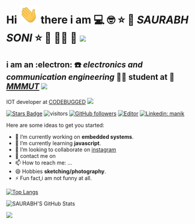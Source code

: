 # Hi  <img src="https://raw.githubusercontent.com/ABSphreak/ABSphreak/master/gifs/Hi.gif" width="50px"> there i am 💻 🤓 ⭐ 🌟 *SAURABH SONI* ⭐ 🌟 🧑‍🚀 🏈 <img src="https://media.giphy.com/media/mGcNjsfWAjY5AEZNw6/giphy.gif" width="50"></h2>
## i am an :electron: ☎️ *electronics and communication engineering* 🧑‍🔬  student at 🏫 *<a href="http://www.mmmut.ac.in">MMMUT</a>* <img src="https://media.giphy.com/media/fYSnHlufseco8Fh93Z/giphy.gif" width="30">
  
IOT developer at <a href="https://codebugged.com">CODEBUGGED</a>  <img src="https://media.giphy.com/media/WUlplcMpOCEmTGBtBW/giphy.gif" width="30"> 
</em></p>

<a href="https://github.com/Mrdynamic-soni/stargazers"><img src="https://img.shields.io/github/stars/Mrdynamic-soni" alt="Stars Badge"/></a>
![visitors](https://visitor-badge.laobi.icu/badge?page_id=Mrdynamic-soni.Mrdynamic-soni)
[![GitHub followers](https://img.shields.io/github/followers/Mrdynamic-soni.svg?style=social&label=Follow)](https://github.com/Mrdynamic-soni?tab=followers)
 [![Editor](https://img.shields.io/badge/Editor-VSCode-blue?style=flat-square&logo=visual-studio-code&logoColor=white)](https://code.visualstudio.com/)
 [![Linkedin: manik](https://img.shields.io/badge/-manik-blue?style=flat-square&logo=Linkedin&logoColor=white&link=https://www.linkedin.com/in/manik-malhotra-029a22193/)](https://www.linkedin.com/in/saurabh-soni-48a567166/)


Here are some ideas to get you started:

- 🔭 I’m currently working on __embedded systems__.
- 🌱 I’m currently learning __javascript__.
- 👯 I’m looking to collaborate on [instagram](https://instagram.com/electro_monk_?igshid=hasobethstcy)
- 💬 contact me on
- 📫 How to reach me: ...
- 😄 Hobbies __sketching/photography__.
- ⚡ Fun fact,i am not funny at all.


[![Top Langs](https://github-readme-stats.vercel.app/api/top-langs/?username=Mrdynamic-soni&layout=compact)](https://github.com/Mrdynamic-soni)


![SAURABH'S GitHub Stats](https://github-readme-stats.vercel.app/api?username=Mrdynamic-soni&count_private=true&include_all_commits=true&show_icons=true&title_color=fff&icon_color=79ff97&text_color=9f9f9f&bg_color=2b2b52)

![](https://activity-graph.herokuapp.com/graph?username=Mrdynamic-soni&theme=dracula)
